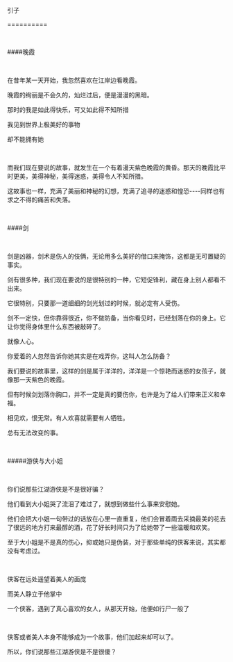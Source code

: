 ﻿引子

==========

<br/>

####晚霞

<br/>

在昔年某一天开始，我忽然喜欢在江岸边看晚霞。

晚霞的绚丽是不会久的，灿烂过后，便是漫漫的黑暗。

那时的我是如此得快乐，可又如此得不知所措

我见到世界上极美好的事物

却不能拥有她

<br/>

而我们现在要说的故事，就发生在一个有着漫天紫色晚霞的黄昏。那天的晚霞比平时更美，美得神秘，美得迷惑，美得令人不知所措。

这故事也一样，充满了美丽和神秘的幻想，充满了追寻的迷惑和惶恐----同样也有求之不得的痛苦和失落。

<br/>



####剑

<br/>

剑是凶器，剑术是伤人的伎俩，无论用多么美好的借口来掩饰，这都是无可置疑的事实。

剑有很多种，我们现在要说的是很特别的一种，它短促锋利，藏在身上别人都看不出来。

它很特别，只要那一道细细的剑光划过的时候，就必定有人受伤。

剑不一定快，但你靠得很近，你不做防备，当你看见时，已经划落在你的身上。它让你觉得身体里什么东西被敲碎了。

就像人心。

你爱着的人忽然告诉你她其实是在戏弄你，这叫人怎么防备？

我们要说的故事里，这样的剑是属于洋洋的，洋洋是一个惊艳而迷惑的女孩子，就像那一天紫色的晚霞。

但有时候剑划落你胸口，并不一定是真的要伤你，也许是为了给人们带来正义和幸福。

相见欢，恨无常。有人欢喜就需要有人牺牲。

总有无法改变的事。

<br/>

#####游侠与大小姐

<br/>

你们说那些江湖游侠是不是很好骗？

他们看到大小姐哭了流泪了难过了，就想到做些什么事来安慰她。

他们会把大小姐一句带过的话放在心里一直重复，他们会冒着雨去采摘最美的花去了很远的地方打来最醇的酒，花了好长时间只为了给她带了一些温暖和欢笑。

至于大小姐是不是真的伤心，抑或她只是伪装，对于那些单纯的侠客来说，其实都没有考虑过。

<br/>

侠客在远处遥望着美人的面庞

而美人静立于他掌中

一个侠客，遇到了真心喜欢的女人，从那天开始，他便如行尸一般了

<br/>

侠客或者美人本身不能够成为一个故事，他们加起来却可以了。

所以，你们说那些江湖游侠是不是很傻？

